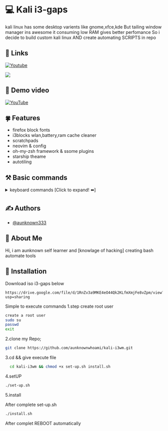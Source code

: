 
# 💻 Kali i3-gaps

kali linux has some desktop varients like gnome,xfce,kde But tailing window manager ins awesome it consuming low RAM gives better perfomance So i decide to build custom kali linux 
AND create automating SCRIPTS in repo

## 🔗 Links
[![Youtube](https://img.shields.io/badge/YouTube-FF0000?style=for-the-badge&logo=youtube&logoColor=white) ](https://www.youtube.com/channel/UCRBBCrSmTynDneFL2MhtCEQ)

![](https://github.com/aunknownwhoami/kali-i3wm/blob/master/examples.gif)

## 🎥 Demo video 
[![YouTube](https://img.shields.io/badge/YouTube-FF0000?style=for-the-badge&logo=youtube&logoColor=white)](https://youtu.be/icuUi2jLvBI)

## 🍀 Features

- firefox block fonts
- i3blocks wlan,battery,ram cache cleaner
- scratchpads
- neovim & config
- oh-my-zsh framework & ssome plugins
- starship theame
- autotiling


## ⚒️ Basic commands

<details>
<summary> keyboard commands [Click to expand! ⬅️]</summary>
<!-- commands in table -->
 
| Command | Description |
| --- | --- |
|`mod = windows key`| windows key |
|`alt = alt`| ALT key |
|`mod + F1` | open firefox |
|`mod + F2` | open FileManager |
| `mod + Enter` | open terminal (default: kitty)|
| `mod + q` | quiet windows |
| `mod + Shift + r` | execute restart |
| `mod + 1-9` | workspace |
| `mod + 0` | open system status (lock,poweroff,exit,suspend) |
| `mod + d` | open menu (rofi) |
| `alt + -` | hide window |
| `alt + =` | unhide window |
| `mod + Space` | float window |
| `mod + Shift + Space` | tiling window |

more keybindings in config file 
`cat ~/.config/i3/config`


</details>

## :writing_hand: Authors

- [@aunknown333](https://github.com/aunknownwhoami)

## 🚀 About Me
Hi, i am aunknown self learner and [knowlage of hacking] creating bash automate tools


## 💠 Installation

Download iso i3-gaps below
```
https://drive.google.com/file/d/1RnZv3a9MKE4eO44Qk2KLfmXmjFe8vZpm/view?usp=sharing
```

Simple to execute commands 
1.step create root user
```bash
create a root user
sudo su 
passwd
exit

```
2.clone my Repo;
```bash
git clone https://github.com/aunknownwhoami/kali-i3wm.git
```
3.cd && give execute file
```bash
  cd kali-i3wm && chmod +x set-up.sh install.sh 
```
4.setUP
```bash
./set-up.sh
```
5.install

After complete set-up.sh 
```bash
./install.sh
```
After complet REBOOT automatically
